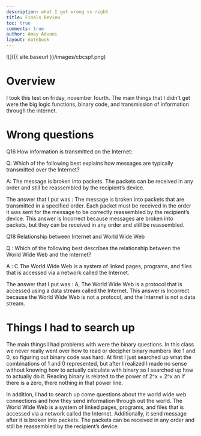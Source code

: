 ```yaml
---
description: what I got wrong vs right
title: Finals Review 
toc: true
comments: true
author: Amay Advani
layout: notebook
---
```


![]({{ site.baseurl }}/images/cbcspf.png)

# Overview

I took this test on friday, november fourth. The main things that I didn't get were the big logic functions, binary code, and transmission of information through the internet. 

# Wrong questions

Q16 How information is transmitted on the Internet:

Q: Which of the following best explains how messages are typically transmitted over the Internet?

A: The message is broken into packets. The packets can be received in any order and still be reassembled by the recipient’s device.

The answer that I put was :  The message is broken into packets that are transmitted in a specified order. Each packet must be received in the order it was sent for the message to be correctly reassembled by the recipient’s device. This answer is Incorrect because messages are broken into packets, but they can be received in any order and still be reassembled.


Q18 Relationship between Internet and World Wide Web

Q : Which of the following best describes the relationship between the World Wide Web and the Internet?

A :   C
The World Wide Web is a system of linked pages, programs, and files that is accessed via a network called the Internet.

The answer that I put was : A, The World Wide Web is a protocol that is accessed using a data stream called the Internet. This answer is Incorrect because the World Wide Web is not a protocol, and the Internet is not a data stream.

# Things I had to search up

The main things I had problems with were the binary questions. In this class we never really went over how to read or decipher binary numbers like 1 and 0, so figuring out binary code was hard. At first I just searched up what the combinations of 1 and 0 represented, but after I realized I made no sense without knowing how to actually calculate with binary so I searched up how to actually do it. Reading binary is related to the power of 2^x + 2^x an if there is a zero, there nothing in that power line. 

In addition, I had to search up come questions about the world wide web connections and how they send information through out the world. The World Wide Web is a system of linked pages, programs, and files that is accessed via a network called the Internet. Additionally, it send message after it is broken into packets. The packets can be received in any order and still be reassembled by the recipient’s device.

